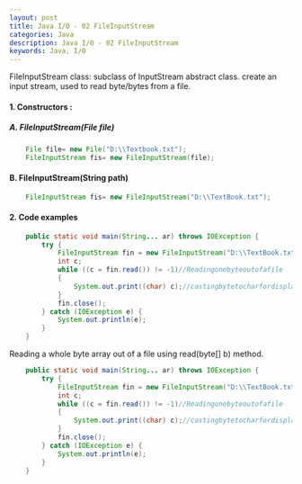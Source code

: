 ```yaml
---
layout: post
title: Java I/O - 02 FileInputStream
categories: Java
description: Java I/O - 02 FileInputStream
keywords: Java, I/O
---
```


FileInputStream class: subclass of InputStream abstract class. 
create an input stream, used to read byte/bytes from a file. 
#### 1. Constructors :

##### A. FileInputStream(File file)
```java
    File file= new File("D:\\Textbook.txt");
    FileInputStream fis= new FileInputStream(file);
```
 

#### B. FileInputStream(String path)
```java
    FileInputStream fis= new FileInputStream("D:\\TextBook.txt");
```
#### 2. Code examples
```java
    public static void main(String... ar) throws IOException {
        try {
            FileInputStream fin = new FileInputStream("D:\\TextBook.txt");
            int c;
            while ((c = fin.read()) != -1)//Readingonebyteoutofafile
            {
                System.out.print((char) c);//castingbytetocharfordisplayingonthescreenusing,System.out
            }
            fin.close();
        } catch (IOException e) {
            System.out.println(e);
        }
    }
```

Reading a whole byte array out of a file using read(byte[] b) method.

```java
    public static void main(String... ar) throws IOException {
        try {
            FileInputStream fin = new FileInputStream("D:\\TextBook.txt");
            int c;
            while ((c = fin.read()) != -1)//Readingonebyteoutofafile
            {
                System.out.print((char) c);//castingbytetocharfordisplayingonthescreenusing,System.out
            }
            fin.close();
        } catch (IOException e) {
            System.out.println(e);
        }
    }
```
